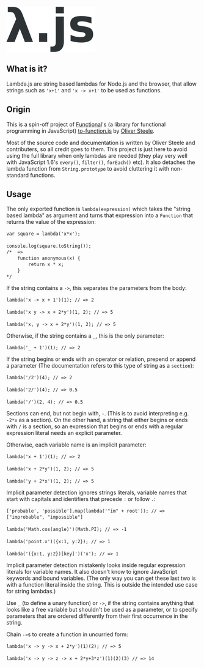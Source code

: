 ![Lambda.js Logo](https://github.com/fschaefer/Lambda.js/raw/master/misc/Lambda.js.png)

## What is it?

Lambda.js are string based lambdas for Node.js and the browser, that allow strings such as 
`'x+1'` and `'x -> x+1'` to be used as functions.

## Origin

This is a spin-off project of 
[Functional](https://github.com/osteele/functional-javascript)'s (a library for 
functional programming in JavaScript) 
[to-function.js](https://github.com/osteele/functional-javascript/blob/master/to-function.js) by [Oliver Steele](http://osteele.com/).

Most of the source code and documentation is written by Oliver Steele and
contributers, so all credit goes to them. This project is just here to avoid
using the full library when only lambdas are needed (they play very
well with JavaScript 1.6's `every()`, `filter()`, `forEach()` etc). It also
detaches the lambda function from `String.prototype` to avoid cluttering it
with non-standard functions.

## Usage

The only exported function is `lambda(expression)` which takes the "string 
based lambda" as argument and turns that expression into a `Function` that 
returns the value of the expression:

    var square = lambda('x*x');

    console.log(square.toString());
    /*  =>
        function anonymous(x) {
            return x * x;
        }
    */

If the string contains a `->`, this separates the parameters from the body:

    lambda('x -> x + 1')(1); // => 2

    lambda('x y -> x + 2*y')(1, 2); // => 5

    lambda('x, y -> x + 2*y')(1, 2); // => 5

Otherwise, if the string contains a `_`, this is the only parameter:

    lambda('_ + 1')(1); // => 2

If the string begins or ends with an operator or relation, prepend or append a 
parameter (The documentation refers to this type of string as a `section`):

    lambda('/2')(4); // => 2

    lambda('2/')(4); // => 0.5

    lambda('/')(2, 4); // => 0.5

Sections can end, but not begin with, `-`. (This is to avoid interpreting e.g. 
`-2*x` as a section). On the other hand, a string that either begins or ends 
with `/` is a section, so an expression that begins or ends with a regular 
expression literal needs an explicit parameter.

Otherwise, each variable name is an implicit parameter:

    lambda('x + 1')(1); // => 2

    lambda('x + 2*y')(1, 2); // => 5

    lambda('y + 2*x')(1, 2); // => 5

Implicit parameter detection ignores strings literals, variable names that 
start with capitals and identifiers that precede `:` or follow `.`:

    ['probable', 'possible'].map(lambda('"im" + root')); // => ["improbable", "impossible"]

    lambda('Math.cos(angle)')(Math.PI); // => -1

    lambda('point.x')({x:1, y:2}); // => 1

    lambda('({x:1, y:2})[key]')('x'); // => 1

Implicit parameter detection mistakenly looks inside regular expression 
literals for variable names. It also doesn't know to ignore JavaScript keywords 
and bound variables. (The only way you can get these last two is with a 
function literal inside the string. This is outside the intended use case for 
string lambdas.)

Use `_` (to define a unary function) or `->`, if the string contains anything 
that looks like a free variable but shouldn't be used as a parameter, or to 
specify parameters that are ordered differently from their first occurrence in 
the string.

Chain `->`s to create a function in uncurried form:

    lambda('x -> y -> x + 2*y')(1)(2); // => 5

    lambda('x -> y -> z -> x + 2*y+3*z')(1)(2)(3) // => 14

